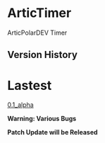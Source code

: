 # ArticTimer
ArticPolarDEV Timer

## Version History
# Lastest
[0.1_alpha](https://github.com/ArticPolarDEV/ArticTimer/releases/tag/0.1_alpha)

**Warning: Various Bugs**

**Patch Update will be Released**
